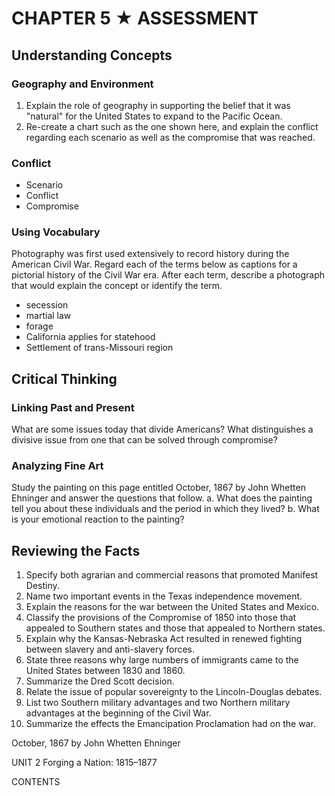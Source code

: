 # CHAPTER 5 ★ ASSESSMENT

## Understanding Concepts

### Geography and Environment
1. Explain the role of geography in supporting the belief that it was "natural" for the United States to expand to the Pacific Ocean.
2. Re-create a chart such as the one shown here, and explain the conflict regarding each scenario as well as the compromise that was reached.

### Conflict
- Scenario
- Conflict
- Compromise

### Using Vocabulary
Photography was first used extensively to record history during the American Civil War. Regard each of the terms below as captions for a pictorial history of the Civil War era. After each term, describe a photograph that would explain the concept or identify the term.
- secession
- martial law
- forage
- California applies for statehood
- Settlement of trans-Missouri region

## Critical Thinking

### Linking Past and Present
What are some issues today that divide Americans? What distinguishes a divisive issue from one that can be solved through compromise?

### Analyzing Fine Art
Study the painting on this page entitled October, 1867 by John Whetten Ehninger and answer the questions that follow.
a. What does the painting tell you about these individuals and the period in which they lived?
b. What is your emotional reaction to the painting?

## Reviewing the Facts
1. Specify both agrarian and commercial reasons that promoted Manifest Destiny.
2. Name two important events in the Texas independence movement.
3. Explain the reasons for the war between the United States and Mexico.
4. Classify the provisions of the Compromise of 1850 into those that appealed to Southern states and those that appealed to Northern states.
5. Explain why the Kansas-Nebraska Act resulted in renewed fighting between slavery and anti-slavery forces.
6. State three reasons why large numbers of immigrants came to the United States between 1830 and 1860.
7. Summarize the Dred Scott decision.
8. Relate the issue of popular sovereignty to the Lincoln-Douglas debates.
9. List two Southern military advantages and two Northern military advantages at the beginning of the Civil War.
10. Summarize the effects the Emancipation Proclamation had on the war.

October, 1867 by John Whetten Ehninger

UNIT 2 Forging a Nation: 1815–1877

CONTENTS